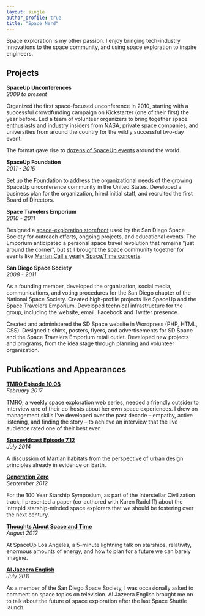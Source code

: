 ```yaml
---
layout: single
author_profile: true
title: "Space Nerd"
---
```


Space exploration is my other passion. I enjoy bringing tech-industry innovations to the space community, and using space exploration to inspire engineers.

## Projects

**SpaceUp Unconferences**  
_2009 to present_

Organized the first space-focused unconference in 2010, starting with a successful crowdfunding campaign on Kickstarter (one of their first) the year before. Led a team of volunteer organizers to bring together space enthusiasts and industry insiders from NASA, private space companies, and universities from around the country for the wildly successful two-day event.

The format gave rise to [dozens of SpaceUp events](https://en.wikipedia.org/wiki/SpaceUp) around the world.

**SpaceUp Foundation**  
_2011 - 2016_

Set up the Foundation to address the organizational needs of the growing SpaceUp unconference community in the United States. Developed a business plan for the organization, hired initial staff, and recruited the first Board of Directors.

**Space Travelers Emporium**  
_2010 - 2011_

Designed a [space-exploration storefront](https://www.youtube.com/watch?v=AMYDmjoVrI0) used by the San Diego Space Society for outreach efforts, ongoing projects, and educational events. The Emporium anticipated a personal space travel revolution that remains "just around the corner", but still brought the space community together for events like [Marian Call's yearly Space/Time concerts](https://www.flickr.com/photos/29170832@N04/4823775111/).

**San Diego Space Society**  
_2008 - 2011_

As a founding member, developed the organization, social media, communications, and voting procedures for the San Diego chapter of the National Space Society. Created high-profile projects like SpaceUp and the Space Travelers Emporium. Developed technical infrastructure for the group, including the website, email, Facebook and Twitter presence.

Created and administered the SD Space website in Wordpress (PHP, HTML, CSS). Designed t-shirts, posters, flyers, and advertisements for SD Space and the Space Travelers Emporium retail outlet. Developed new projects and programs, from the idea stage through planning and volunteer organization.

## Publications and Appearances

**[TMRO Episode 10.08](https://www.youtube.com/watch?v=SN3ffZiu49k)**  
_February 2017_

TMRO, a weekly space exploration web series, needed a friendly outsider to interview one of their co-hosts about her own space experiences. I drew on management skills I've developed over the past decade – empathy, active listening, and finding the story – to achieve an interview that the live audience rated one of their best ever.

**[Spacevidcast Episode 7.12](https://www.youtube.com/watch?v=LhO3HWl_NrY)**  
_July 2014_

A discussion of Martian habitats from the perspective of urban design principles already in evidence on Earth.

**[Generation Zero](http://globalspin.com/100yss/)**  
_September 2012_

For the 100 Year Starship Symposium, as part of the Interstellar Civilization track, I presented a paper (co-authored with Karen Radcliff) about the intrepid starship-minded space explorers that we should be fostering over the next century.

**[Thoughts About Space and Time](https://www.youtube.com/watch?v=4T4i9vp0F_Q)**  
_August 2012_

At SpaceUp Los Angeles, a 5-minute lightning talk on starships, relativity, enormous amounts of energy, and how to plan for a future we can barely imagine.

**[Al Jazeera English](https://www.youtube.com/watch?v=SN3ffZiu49k)**  
_July 2011_

As a member of the San Diego Space Society, I was occasionally asked to comment on space topics on television. Al Jazeera English brought me on to talk about the future of space exploration after the last Space Shuttle launch.


